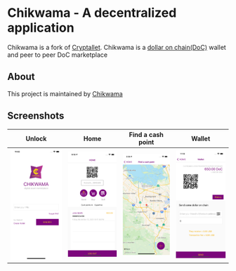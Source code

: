 # Chikwama - A decentralized application
Chikwama is a fork of <a href="https://github.com/NAXAM/cryptallet-xamarin-forms">Cryptallet</a>. Chikwama is a <a href="https://moneyonchain.com/doc-bitcoin-backed-stablecoin/">dollar on chain(DoC)</a> wallet and peer to peer DoC 
marketplace
## About
This project is maintained by
<a href="https://chikwama.io"> 
Chikwama</a> <br>

## Screenshots
| Unlock        | Home           | Find a cash point  | Wallet          |
| ------------- |---------------| --------------|---------------|
|<img src="./screenshots/unlock.png" alt="Unlock"/>| <img src="./screenshots/home.png" alt="Home"/> | <img src="./screenshots/FindCashPoint.png" alt="FindCashPoint"/> | <img src="./screenshots/Wallet.png" alt="Wallet"/> |






